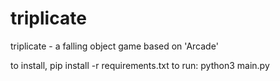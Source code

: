 # triplicate
triplicate - a falling object game based on 'Arcade'


to install, pip install -r requirements.txt
to run:
python3 main.py
